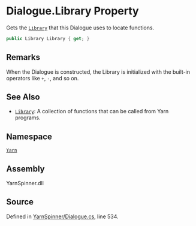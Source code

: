 # Dialogue.Library Property

Gets the [`Library`](/api/csharp/yarn/library.md) that this Dialogue uses to
locate functions.


```csharp
public Library Library { get; }
```
## Remarks

When the Dialogue is constructed, the Library is initialized
with the built-in operators like `+`, `-`, and so on.




## See Also
* [`Library`](/api/csharp/yarn/library.md): 
A collection of functions that can be called from Yarn programs.

## Namespace
[`Yarn`](/api/csharp/yarn/README.md)

## Assembly
YarnSpinner.dll

## Source
Defined in [YarnSpinner/Dialogue.cs](https://github.com/YarnSpinnerTool/YarnSpinner//blob/develop/YarnSpinner/Dialogue.cs#L534), line 534.

